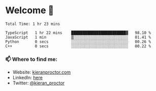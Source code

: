 # Welcome 🦘

<!--START_SECTION:waka-->

```text
Total Time: 1 hr 23 mins

TypeScript   1 hr 22 mins    ████████████████████████▓   98.10 %
JavaScript   1 min           ▒░░░░░░░░░░░░░░░░░░░░░░░░   01.41 %
Python       0 secs          ░░░░░░░░░░░░░░░░░░░░░░░░░   00.26 %
C++          0 secs          ░░░░░░░░░░░░░░░░░░░░░░░░░   00.22 %
```

<!--END_SECTION:waka-->

### 📫 Where to find me:

-   Website: [kieranproctor.com](https://kieranproctor.com/)
-   LinkedIn: [here](https://www.linkedin.com/in/kieran-proctor-086b5a159/)
-   Twitter: [@kieran_proctor](https://twitter.com/kieran_proctor)

